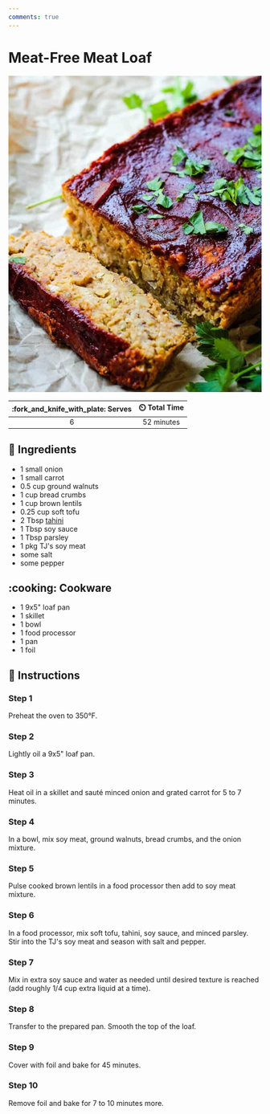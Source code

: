 ```yaml
---
comments: true
---
```

# Meat-Free Meat Loaf

![Meat-Free Meat Loaf](../assets/images/meat-free-meat-loaf.jpg)

| :fork_and_knife_with_plate: Serves | :timer_clock: Total Time |
|:----------------------------------:|:-----------------------: |
| 6 | 52 minutes |

## :salt: Ingredients

- 1 small onion
- 1 small carrot
- 0.5 cup ground walnuts
- 1 cup bread crumbs
- 1 cup brown lentils
- 0.25 cup soft tofu
- 2 Tbsp [tahini][1]
- 1 Tbsp soy sauce
- 1 Tbsp parsley
- 1 pkg TJ's soy meat
- some salt
- some pepper

## :cooking: Cookware

- 1 9x5" loaf pan
- 1 skillet
- 1 bowl
- 1 food processor
- 1 pan
- 1 foil

## :pencil: Instructions

### Step 1

Preheat the oven to 350°F.

### Step 2

Lightly oil a 9x5" loaf pan.

### Step 3

Heat oil in a skillet and sauté minced onion and grated carrot for 5 to 7 minutes.

### Step 4

In a bowl, mix soy meat, ground walnuts, bread crumbs, and the onion mixture.

### Step 5

Pulse cooked brown lentils in a food processor then add to soy meat mixture.

### Step 6

In a food processor, mix soft tofu, tahini, soy sauce, and minced parsley. Stir into the TJ's soy meat and season with
salt and pepper.

### Step 7

Mix in extra soy sauce and water as needed until desired texture is reached (add roughly 1/4 cup extra liquid at a
time).

### Step 8

Transfer to the prepared pan. Smooth the top of the loaf.

### Step 9

Cover with foil and bake for 45 minutes.

### Step 10

Remove foil and bake for 7 to 10 minutes more.

[1]: <../sauces-and-dressings/tahini.md>
